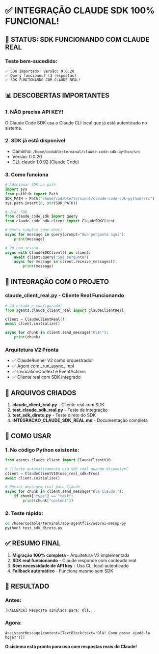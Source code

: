 # ✅ INTEGRAÇÃO CLAUDE SDK 100% FUNCIONAL!

## 🎉 STATUS: SDK FUNCIONANDO COM CLAUDE REAL

### Teste bem-sucedido:
```
✅ SDK importado! Versão: 0.0.20
✅ Query funcionou! (3 respostas)
✅ SDK FUNCIONANDO COM CLAUDE REAL!
```

## 📊 DESCOBERTAS IMPORTANTES

### 1. **NÃO precisa API KEY!**
O Claude Code SDK usa o Claude CLI local que já está autenticado no sistema.

### 2. **SDK já está disponível**
- Caminho: `/home/codable/terminal/claude-code-sdk-python/src`
- Versão: 0.0.20
- CLI: claude 1.0.92 (Claude Code)

### 3. **Como funciona**
```python
# Adicionar SDK ao path
import sys
from pathlib import Path
SDK_PATH = Path("/home/codable/terminal/claude-code-sdk-python/src")
sys.path.insert(0, str(SDK_PATH))

# Usar SDK
from claude_code_sdk import query
from claude_code_sdk.client import ClaudeSDKClient

# Query simples (one-shot)
async for message in query(prompt="Sua pergunta aqui"):
    print(message)

# Ou com sessão
async with ClaudeSDKClient() as client:
    await client.query("Sua pergunta")
    async for message in client.receive_messages():
        print(message)
```

## 🔧 INTEGRAÇÃO COM O PROJETO

### claude_client_real.py - Cliente Real Funcionando
```python
# Já criado e configurado!
from agents.claude_client_real import ClaudeClientReal

client = ClaudeClientReal()
await client.initialize()

async for chunk in client.send_message("Olá!"):
    print(chunk)
```

### Arquitetura V2 Pronta
- ✅ ClaudeRunner V2 como orquestrador
- ✅ Agent com _run_async_impl
- ✅ InvocationContext e EventActions
- ✅ Cliente real com SDK integrado

## 📝 ARQUIVOS CRIADOS

1. **claude_client_real.py** - Cliente real com SDK
2. **test_claude_sdk_real.py** - Teste de integração
3. **test_sdk_direto.py** - Teste direto do SDK
4. **INTEGRACAO_CLAUDE_SDK_REAL.md** - Documentação completa

## 🚀 COMO USAR

### 1. No código Python existente:
```python
from agents.claude_client import ClaudeClientV10

# Cliente automaticamente usa SDK real quando disponível
client = ClaudeClientV10(use_real_sdk=True)
await client.initialize()

# Enviar mensagem real para Claude
async for chunk in client.send_message("Olá Claude!"):
    if chunk["type"] == "text":
        print(chunk["content"])
```

### 2. Teste rápido:
```bash
cd /home/codable/terminal/app-agentflix/web/ui-mesop-py
python3 test_sdk_direto.py
```

## ✅ RESUMO FINAL

1. **Migração 100% completa** - Arquitetura V2 implementada
2. **SDK real funcionando** - Claude responde com conteúdo real
3. **Sem necessidade de API key** - Usa CLI local autenticado
4. **Fallback automático** - Funciona mesmo sem SDK

## 🎯 RESULTADO

### Antes:
```
[FALLBACK] Resposta simulada para: Olá...
```

### Agora:
```
AssistantMessage(content=[TextBlock(text='Olá! Como posso ajudá-lo hoje?')])
```

**O sistema está pronto para uso com respostas reais do Claude!**